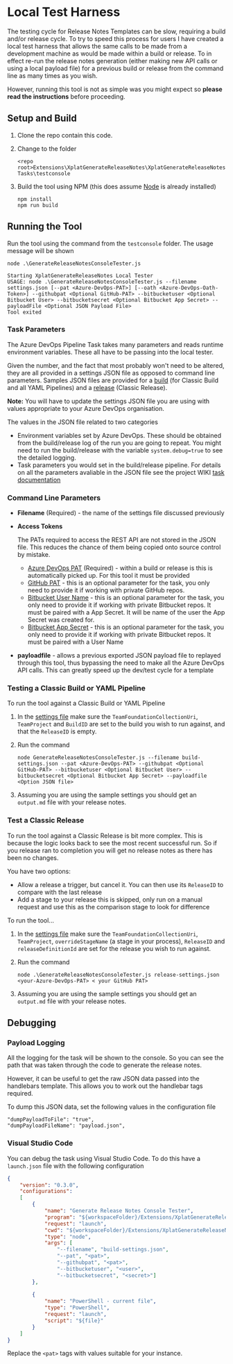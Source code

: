 # Local Test Harness
The testing cycle for Release Notes Templates can be slow, requiring a build and/or release cycle. To try to speed this process for users I have created a local test harness that allows the same calls to be made from a development machine as would be made within a build or release. To in effect re-run the release notes generation (either making new API calls or using a local payload file) for a previous build or release from the command line as many times as you wish.

However, running this tool is not as simple was you might expect so **please read the instructions** before proceeding.

## Setup and Build
1. Clone the repo contain this code.
1. Change to the folder

   `<repo root>Extensions\XplatGenerateReleaseNotes\XplatGenerateReleaseNotesTasks\testconsole`
1. Build the tool using NPM (this does assume [Node](https://nodejs.org/en/download/_) is already installed)
   ```
   npm install
   npm run build
   ```

## Running the Tool

Run the tool using the command from the `testconsole` folder. The usage message will be shown

```
node .\GenerateReleaseNotesConsoleTester.js

Starting XplatGenerateReleaseNotes Local Tester
USAGE: node .\GenerateReleaseNotesConsoleTester.js --filename settings.json [--pat <Azure-DevOps-PAT>] [--oath <Azure-DevOps-Oath-Token>] --githubpat <Optional GitHub-PAT> --bitbucketuser <Optional Bitbucket User> --bitbucketsecret <Optional Bitbucket App Secret> --payloadFile <Optional JSON Payload File>
Tool exited
```

### Task Parameters
The Azure DevOps Pipeline Task takes many parameters and reads runtime environment variables. These all have to be passing into the local tester.

Given the number, and the fact that most probably won't need to be altered, they are all provided in a settings JSON file as opposed to command line parameters. Samples JSON files are provided for a [build](build-settings.json) (for Classic Build and all YAML Pipelines) and a [release](release-settings.json) (Classic Release).

**Note:** You will have to update the settings JSON file you are using with values appropriate to your Azure DevOps organisation.

The values in the JSON file related to two categories
- Environment variables set by Azure DevOps. These should be obtained from the build/release log of the run you are going to repeat. You might need to run the build/release with the variable `system.debug=true` to see the detailed logging.
- Task parameters you would set in the build/release pipeline. For details on all the parameters avaliable in the JSON file see the project WIKI [task documentation](https://github.com/rfennell/AzurePipelines/wiki/GenerateReleaseNotes---Node-based-Cross-Platform-Task)

### Command Line Parameters

- **Filename** (Required) - the name of the settings file discussed previously
- **Access Tokens**

  The PATs required to access the REST API are not stored in the JSON file. This reduces the chance of them being copied onto source control by mistake.

  - [Azure DevOps PAT](https://docs.microsoft.com/en-us/azure/devops/organizations/accounts/use-personal-access-tokens-to-authenticate?view=azure-devops&tabs=preview-page) (Required) - within a build or release is this is automatically picked up. For this tool it must be provided
  - [GitHub PAT](https://docs.github.com/en/github/authenticating-to-github/creating-a-personal-access-token) - this is an optional parameter for the task, you only need to provide it if working with private GitHub repos.
  - [Bitbucket User Name](https://support.atlassian.com/bitbucket-cloud/docs/app-passwords/?_ga=2.216122326.1721502558.1595774436-1359824809.1581077155) - this is an optional parameter for the task, you only need to provide it if working with private Bitbucket repos. It must be paired with a App Secret. It will be name of the user the App Secret was created for.
  - [Bitbucket App Secret](https://support.atlassian.com/bitbucket-cloud/docs/app-passwords/?_ga=2.216122326.1721502558.1595774436-1359824809.1581077155) - this is an optional parameter for the task, you only need to provide it if working with private Bitbucket repos. It must be paired with a User Name

- **payloadfile** - allows a previous exported JSON payload file to replayed through this tool, thus bypassing the need to make all the Azure DevOps API calls. This can greatly speed up the dev/test cycle for a template

### Testing a Classic Build or YAML Pipeline
To run the tool against a Classic Build or YAML Pipeline

1. In the [settings file](build-settings.json) make sure the `TeamFoundationCollectionUri`, `TeamProject` and `BuildID` are set to the build you wish to run against, and that the `ReleaseID` is empty.
1. Run the command

   `node GenerateReleaseNotesConsoleTester.js --filename build-settings.json --pat <Azure-DevOps-PAT> --githubpat <Optional GitHub-PAT> --bitbucketuser <Optional Bitbucket User> --bitbucketsecret <Optional Bitbucket App Secret> --payloadfile <Option JSON file>`
1. Assuming you are using the sample settings you should get an `output.md` file with your release notes.

### Test a Classic Release
To run the tool against a Classic Release is bit more complex. This is because the logic looks back to see the most recent successful run. So if you release ran to completion you will get no release notes as there has been no changes.

You have two options:
- Allow a release a trigger, but cancel it. You can then use its `ReleaseID` to compare with the last release
- Add a stage to your release this is skipped, only run on a manual request and use this as the comparison stage to look for difference

To run the tool...
1. In the [settings file](release-settings.json) make sure the `TeamFoundationCollectionUri`, `TeamProject`, `overrideStageName` (a stage in your process), `ReleaseID` and `releaseDefinitionId` are set for the release you wish to run against.
1. Run the command

   `node .\GenerateReleaseNotesConsoleTester.js release-settings.json <your-Azure-DevOps-PAT> < your GitHub PAT>`
1. Assuming you are using the sample settings you should get an `output.md` file with your release notes.


## Debugging
### Payload Logging
All the logging for the task will be shown to the console. So you can see the path that was taken through the code to generate the release notes.

However, it can be useful to get the raw JSON data passed into the handlebars template. This allows you to work out the handlebar tags required.

To dump this JSON data, set the following values in the configuration file

```
"dumpPayloadToFile": "true",
"dumpPayloadFileName": "payload.json",
```

### Visual Studio Code
You can debug the task using Visual Studio Code. To do this have a `launch.json` file with the following configuration

```json
{
    "version": "0.3.0",
    "configurations":
    [
        {
            "name": "Generate Release Notes Console Tester",
            "program": "${workspaceFolder}/Extensions/XplatGenerateReleaseNotes/XplatGenerateReleaseNotesTask/testconsole/GenerateReleaseNotesConsoleTester.js",
            "request": "launch",
            "cwd": "${workspaceFolder}/Extensions/XplatGenerateReleaseNotes/XplatGenerateReleaseNotesTask/testconsole",
            "type": "node",
            "args": [ 
                "--filename", "build-settings.json", 
                "--pat", "<pat>",
                "--githubpat", "<pat>",
                "--bitbucketuser", "<user>",
                "--bitbucketsecret", "<secret>"]
        },
    
        {
            "name": "PowerShell - current file",
            "type": "PowerShell",
            "request": "launch",
            "script": "${file}"
        }
    ]
}
```

Replace the `<pat>` tags with values suitable for your instance.
